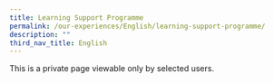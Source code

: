```yaml
---
title: Learning Support Programme
permalink: /our-experiences/English/learning-support-programme/
description: ""
third_nav_title: English
---
```

This is a private page viewable only by selected users.